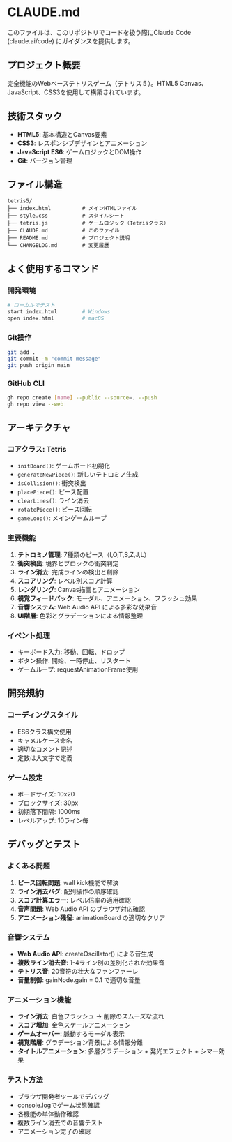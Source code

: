 # CLAUDE.md

このファイルは、このリポジトリでコードを扱う際にClaude Code (claude.ai/code) にガイダンスを提供します。

## プロジェクト概要

完全機能のWebベーステトリスゲーム（テトリス５）。HTML5 Canvas、JavaScript、CSS3を使用して構築されています。

## 技術スタック

- **HTML5**: 基本構造とCanvas要素
- **CSS3**: レスポンシブデザインとアニメーション
- **JavaScript ES6**: ゲームロジックとDOM操作
- **Git**: バージョン管理

## ファイル構造

```
tetris5/
├── index.html          # メインHTMLファイル
├── style.css           # スタイルシート
├── tetris.js           # ゲームロジック（Tetrisクラス）
├── CLAUDE.md           # このファイル
├── README.md           # プロジェクト説明
└── CHANGELOG.md        # 変更履歴
```

## よく使用するコマンド

### 開発環境
```bash
# ローカルでテスト
start index.html        # Windows
open index.html         # macOS
```

### Git操作
```bash
git add .
git commit -m "commit message"
git push origin main
```

### GitHub CLI
```bash
gh repo create [name] --public --source=. --push
gh repo view --web
```

## アーキテクチャ

### コアクラス: Tetris
- `initBoard()`: ゲームボード初期化
- `generateNewPiece()`: 新しいテトロミノ生成
- `isCollision()`: 衝突検出
- `placePiece()`: ピース配置
- `clearLines()`: ライン消去
- `rotatePiece()`: ピース回転
- `gameLoop()`: メインゲームループ

### 主要機能
1. **テトロミノ管理**: 7種類のピース（I,O,T,S,Z,J,L）
2. **衝突検出**: 境界とブロックの衝突判定
3. **ライン消去**: 完成ラインの検出と削除
4. **スコアリング**: レベル別スコア計算
5. **レンダリング**: Canvas描画とアニメーション
6. **視覚フィードバック**: モーダル、アニメーション、フラッシュ効果
7. **音響システム**: Web Audio API による多彩な効果音
8. **UI階層**: 色彩とグラデーションによる情報整理

### イベント処理
- キーボード入力: 移動、回転、ドロップ
- ボタン操作: 開始、一時停止、リスタート
- ゲームループ: requestAnimationFrame使用

## 開発規約

### コーディングスタイル
- ES6クラス構文使用
- キャメルケース命名
- 適切なコメント記述
- 定数は大文字で定義

### ゲーム設定
- ボードサイズ: 10x20
- ブロックサイズ: 30px
- 初期落下間隔: 1000ms
- レベルアップ: 10ライン毎

## デバッグとテスト

### よくある問題
1. **ピース回転問題**: wall kick機能で解決
2. **ライン消去バグ**: 配列操作の順序確認
3. **スコア計算エラー**: レベル倍率の適用確認
4. **音声問題**: Web Audio API のブラウザ対応確認
5. **アニメーション残留**: animationBoard の適切なクリア

### 音響システム
- **Web Audio API**: createOscillator() による音生成
- **複数ライン消去音**: 1-4ライン別の差別化された効果音
- **テトリス音**: 20音符の壮大なファンファーレ
- **音量制御**: gainNode.gain = 0.1 で適切な音量

### アニメーション機能
- **ライン消去**: 白色フラッシュ → 削除のスムーズな流れ
- **スコア増加**: 金色スケールアニメーション
- **ゲームオーバー**: 脈動するモーダル表示
- **視覚階層**: グラデーション背景による情報分離
- **タイトルアニメーション**: 多層グラデーション + 発光エフェクト + シマー効果

### テスト方法
- ブラウザ開発者ツールでデバッグ
- console.logでゲーム状態確認
- 各機能の単体動作確認
- 複数ライン消去での音響テスト
- アニメーション完了の確認